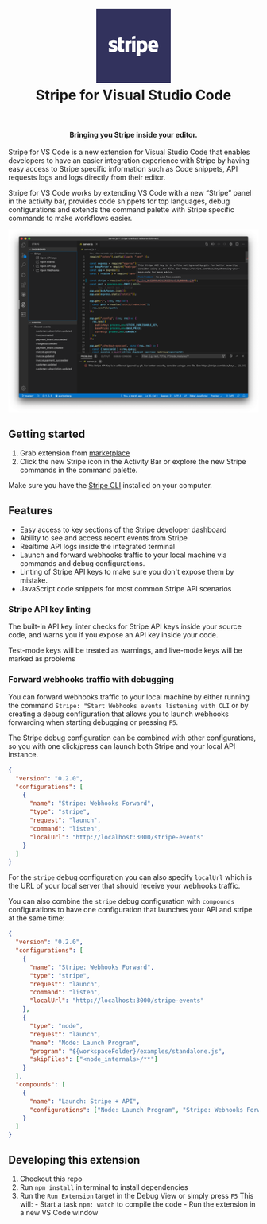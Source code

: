 <h1 align="center">
  <br>
    <img src="https://github.com/stripe/vscode-stripe/blob/master/resources/logo_128.png?raw=true" alt="logo" width="150">
  <br>
  Stripe for Visual Studio Code
  <br>
  <br>
</h1>

<h4 align="center">Bringing you Stripe inside your editor.</h4>

Stripe for VS Code is a new extension for Visual Studio Code that enables developers to have an easier integration experience with Stripe by having easy access to Stripe specific information such as Code snippets, API requests logs and logs directly from their editor.

Stripe for VS Code works by extending VS Code with a new “Stripe” panel in the activity bar, provides code snippets for top languages, debug configurations and extends the command palette with Stripe specific commands to make workflows easier.


![Stripe](resources/stripe.png)

## Getting started

1. Grab extension from [marketplace](https://marketplace.visualstudio.com/items?itemName=stripe.vscode-stripe)
2. Click the new Stripe icon in the Activity Bar or explore the new Stripe commands in the command palette.

Make sure you have the [Stripe CLI]() installed on your computer.

## Features

- Easy access to key sections of the Stripe developer dashboard
- Ability to see and access recent events from Stripe
- Realtime API logs inside the integrated terminal
- Launch and forward webhooks traffic to your local machine via commands and debug configurations.
- Linting of Stripe API keys to make sure you don't expose them by mistake.
- JavaScript code snippets for most common Stripe API scenarios

### Stripe API key linting

The built-in API key linter checks for Stripe API keys inside your source code, and warns you if you expose an API key inside your code. 

Test-mode keys will be treated as warnings, and live-mode keys will be marked as problems

### Forward webhooks traffic with debugging

You can forward webhooks traffic to your local machine by either running the command `Stripe: "Start Webhooks events listening with CLI` or by creating a debug configuration that allows you to launch webhooks forwarding when starting debugging or pressing `F5`.

The Stripe debug configuration can be combined with other configurations, so you with one click/press can launch both Stripe and your local API instance.

```json
{
  "version": "0.2.0",
  "configurations": [
    {
      "name": "Stripe: Webhooks Forward",
      "type": "stripe",
      "request": "launch",
      "command": "listen",
      "localUrl": "http://localhost:3000/stripe-events"
    }
  ]
}
```

For the `stripe` debug configuration you can also specify `localUrl` which is the URL of your local server that should receive your webhooks traffic.

You can also combine the `stripe` debug configuration with `compounds` configurations to have one configuration that launches your API and stripe at the same time:

```json
{
  "version": "0.2.0",
  "configurations": [
    {
      "name": "Stripe: Webhooks Forward",
      "type": "stripe",
      "request": "launch",
      "command": "listen",
      "localUrl": "http://localhost:3000/stripe-events"
    },
    {
      "type": "node",
      "request": "launch",
      "name": "Node: Launch Program",
      "program": "${workspaceFolder}/examples/standalone.js",
      "skipFiles": ["<node_internals>/**"]
    }
  ],
  "compounds": [
    {
      "name": "Launch: Stripe + API",
      "configurations": ["Node: Launch Program", "Stripe: Webhooks Forward"]
    }
  ]
}
```

## Developing this extension

1. Checkout this repo
1. Run `npm install` in terminal to install dependencies
1. Run the `Run Extension` target in the Debug View or simply press `F5` This will: - Start a task `npm: watch` to compile the code - Run the extension in a new VS Code window

```

```
